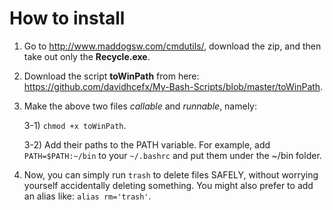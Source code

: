 # How to install #

1. Go to http://www.maddogsw.com/cmdutils/, download the zip, and then take out only the **Recycle.exe**.

2. Download the script **toWinPath** from here: https://github.com/davidhcefx/My-Bash-Scripts/blob/master/toWinPath.

3. Make the above two files *callable* and *runnable*, namely:

	3-1) `chmod +x toWinPath`.

	3-2) Add their paths to the PATH variable. For example, add `PATH=$PATH:~/bin` to your `~/.bashrc` and put them under the ~/bin folder.

4. Now, you can simply run `trash` to delete files SAFELY, without worrying yourself accidentally deleting something. You might also prefer to add an alias like: `alias rm='trash'`.
